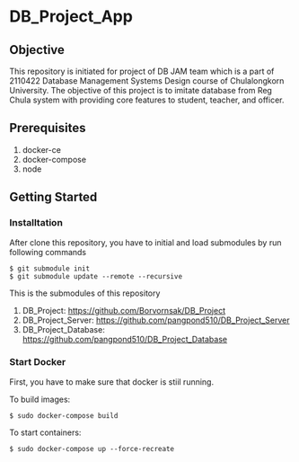 # DB_Project_App

## Objective
This repository is initiated for project of DB JAM team which is a part of 2110422 Database Management Systems Design course of Chulalongkorn University. The objective of this project is to imitate database from Reg Chula system with providing core features to student, teacher, and officer.

## Prerequisites
1. docker-ce
2. docker-compose
3. node

## Getting Started

### Installtation

After clone this repository, you have to initial and load submodules by run following commands
```
$ git submodule init 
$ git submodule update --remote --recursive
```
This is the submodules of this repository
1. DB_Project: <https://github.com/Borvornsak/DB_Project>
2. DB_Project_Server: <https://github.com/pangpond510/DB_Project_Server>
3. DB_Project_Database: <https://github.com/pangpond510/DB_Project_Database>

### Start Docker
First, you have to make sure that docker is stiil running.

To build images:
```
$ sudo docker-compose build 
```
To start containers:
```
$ sudo docker-compose up --force-recreate
```
